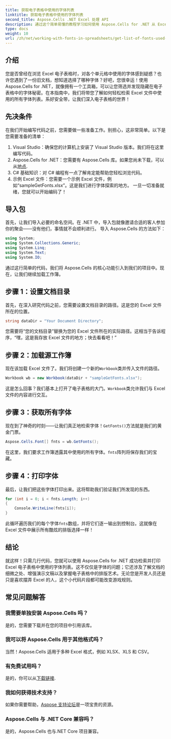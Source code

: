 ```yaml
---
title: 获取电子表格中使用的字体列表
linktitle: 获取电子表格中使用的字体列表
second_title: Aspose.Cells .NET Excel 处理 API
description: 通过这个简单易懂的教程学习如何使用 Aspose.Cells for .NET 从 Excel 电子表格中获取和列出字体。
type: docs
weight: 10
url: /zh/net/working-with-fonts-in-spreadsheets/get-list-of-fonts-used-in-spreadsheet/
---
```

## 介绍
您是否曾经在浏览 Excel 电子表格时，对各个单元格中使用的字体感到疑惑？也许您遇到了一份旧文档，想知道选择了哪种字体？好吧，您很幸运！使用 Aspose.Cells for .NET，就像拥有一个工具箱，可以让您筛选并发现隐藏在电子表格中的字体秘密。在本指南中，我们将带您了解如何轻松检索 Excel 文件中使用的所有字体列表。系好安全带，让我们深入电子表格的世界！
## 先决条件
在我们开始编写代码之前，您需要做一些准备工作。别担心，这非常简单。以下是您需要准备的清单：
1. Visual Studio：确保您的计算机上安装了 Visual Studio 版本。我们将在这里编写代码。
2. Aspose.Cells for .NET：您需要有 Aspose.Cells 库。如果您尚未下载，可以从[地点](https://releases.aspose.com/cells/net/).
3. C# 基础知识：对 C# 编程有一点了解肯定能帮助您轻松浏览代码。
4. 示例 Excel 文件：您需要一个示例 Excel 文件，例如“sampleGetFonts.xlsx”。这是我们进行字体探索的地方。
一旦一切准备就绪，您就可以开始编码了！
## 导入包
首先，让我们导入必要的命名空间。在 .NET 中，导入包就像邀请合适的客人参加你的聚会——没有他们，事情就不会顺利进行。
导入 Aspose.Cells 的方法如下：
```csharp
using System;
using System.Collections.Generic;
using System.Linq;
using System.Text;
using System.IO;
```
通过这行简单的代码，我们将 Aspose.Cells 的核心功能引入到我们的项目中。现在，让我们继续加载工作簿。
## 步骤 1：设置文档目录
首先，在深入研究代码之前，您需要设置文档目录的路径。这是您的 Excel 文件所在的位置。 
```csharp
string dataDir = "Your Document Directory";
```
您需要将“您的文档目录”替换为您的 Excel 文件所在的实际路径。这相当于告诉程序，“嘿，这是我存放 Excel 文件的地方；快去看看吧！”
## 步骤 2：加载源工作簿
现在该加载 Excel 文件了。我们将创建一个新的`Workbook`类并传入文件的路径。 
```csharp
Workbook wb = new Workbook(dataDir + "sampleGetFonts.xlsx");
```
这是怎么回事？我们基本上打开了电子表格的大门。`Workbook`类允许我们与 Excel 文件的内容进行交互。 
## 步骤 3：获取所有字体
现在到了神奇的时刻——让我们真正地检索字体！`GetFonts()`方法就是我们的黄金门票。
```csharp
Aspose.Cells.Font[] fnts = wb.GetFonts();
```
在这里，我们要求工作簿透露其中使用的所有字体。`fnts`阵列将保存我们的宝藏。
## 步骤 4：打印字体
最后，让我们把这些字体打印出来。这将帮助我们验证我们所发现的东西。
```csharp
for (int i = 0; i < fnts.Length; i++)
{
	Console.WriteLine(fnts[i]);
}
```
此循环遍历我们的每个字体`fnts`数组，并将它们逐一输出到控制台。这就像在 Excel 文件中展示所有酷炫的排版选择一样！
## 结论
就这样！只需几行代码，您就可以使用 Aspose.Cells for .NET 成功检索并打印 Excel 电子表格中使用的字体列表。这不仅仅是字体的问题；它还涉及了解文档的细微之处、增强演示文稿以及掌握电子表格中的排版艺术。无论您是开发人员还是只是喜欢摆弄 Excel 的人，这个小代码片段都可能改变游戏规则。 
## 常见问题解答
### 我需要单独安装 Aspose.Cells 吗？
是的，您需要下载并在您的项目中引用该库。 
### 我可以将 Aspose.Cells 用于其他格式吗？
当然！Aspose.Cells 适用于多种 Excel 格式，例如 XLSX、XLS 和 CSV。
### 有免费试用吗？
是的，你可以从[下载链接](https://releases.aspose.com/).
### 我如何获得技术支持？
如果你需要帮助，[Aspose 支持论坛](https://forum.aspose.com/c/cells/9)是一项宝贵的资源。
### Aspose.Cells 与 .NET Core 兼容吗？
是的，Aspose.Cells 也与.NET Core 项目兼容。
